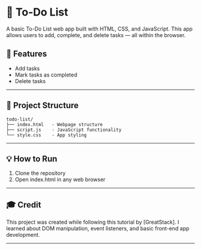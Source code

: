 # 📝 To-Do List

A basic To-Do List web app built with HTML, CSS, and JavaScript.
This app allows users to add, complete, and delete tasks — all within the browser.

## 🧠 Features

- Add tasks
- Mark tasks as completed
- Delete tasks

---

## 📁 Project Structure

```
todo-list/
├── index.html   - Webpage structure
├── script.js    - JavaScript functionality
└── style.css    - App styling
```

---

## 💡 How to Run

1. Clone the repository
2. Open index.html in any web browser

---

## 🎓 Credit

This project was created while following this tutorial by [GreatStack].
I learned about DOM manipulation, event listeners, and basic front-end app development.

---
